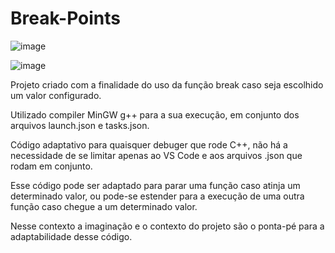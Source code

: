 # Break-Points

![image](https://github.com/FelipeJanuario/breakpoints/assets/96888435/76b5cada-8563-418b-8b3d-bb6c7f6166fe)


![image](https://github.com/FelipeJanuario/breakpoints/assets/96888435/95d379a1-cc14-407f-869f-ce22a3850c71)



Projeto criado com a finalidade do uso da função break caso seja escolhido um valor configurado.

Utilizado compiler MinGW g++ para a sua execução, em conjunto dos arquivos launch.json e tasks.json.

Código adaptativo para quaisquer debuger que rode C++, não há a necessidade de se limitar apenas ao VS Code e aos arquivos .json que rodam em conjunto.

Esse código pode ser adaptado para parar uma função caso atinja um determinado valor, ou pode-se estender para a execução de uma outra função caso chegue a um determinado valor.

Nesse contexto a imaginação e o contexto do projeto são o ponta-pé para a adaptabilidade desse código.


